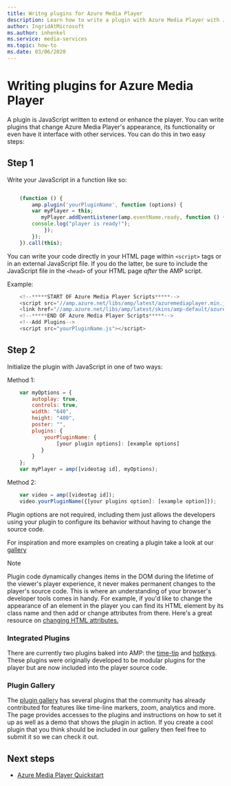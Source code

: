```yaml
---
title: Writng plugins for Azure Media Player 
description: Learn how to write a plugin with Azure Media Player with JavaScript
author: IngridAtMicrosoft
ms.author: inhenkel
ms.service: media-services
ms.topic: how-to
ms.date: 03/06/2020
---
```


# Writing plugins for Azure Media Player #

A plugin is JavaScript written to extend or enhance the player. You can write plugins that change Azure Media Player's appearance, its functionality or even have it interface with other services. You can do this in two easy steps:

## Step 1 ##

Write your JavaScript in a function like so:

```javascript

    (function () {
        amp.plugin('yourPluginName', function (options) {
        var myPlayer = this;
           myPlayer.addEventListener(amp.eventName.ready, function () {
        console.log("player is ready!");
            });
        });
    }).call(this);
```

You can write your code  directly in your HTML page within `<script>` tags or in an external JavaScript file. If you do the latter, be sure to include the JavaScript file in the `<head>` of your HTML page *after* the AMP script.

Example:

```javascript
    <!--*****START OF Azure Media Player Scripts*****-->
    <script src="//amp.azure.net/libs/amp/latest/azuremediaplayer.min.js"></script>
    <link href="//amp.azure.net/libs/amp/latest/skins/amp-default/azuremediaplayer.min.css" rel="stylesheet">
    <!--*****END OF Azure Media Player Scripts*****-->
    <!--Add Plugins-->
    <script src="yourPluginName.js"></script>
```

## Step 2 ##
Initialize the plugin with JavaScript in one of two ways:

Method 1:

```javascript
    var myOptions = {
        autoplay: true,
        controls: true,
        width: "640",
        height: "400",
        poster: "",
        plugins: {
            yourPluginName: {
                [your plugin options]: [example options]
           }
        }
    };     
    var myPlayer = amp([videotag id], myOptions);
```

Method 2:

```javascript
    var video = amp([videotag id]);
    video.yourPluginName({[your plugins option]: [example option]});
```

Plugin options are not required, including them just allows the developers using your plugin to configure its behavior without having to change the source code.

For inspiration and more examples on creating a plugin take a look at our [gallery](azure-media-player-plugin-gallery.md)

>[!NOTE]
> Plugin code dynamically changes items in the DOM during the lifetime of the viewer's player experience, it never makes permanent changes to the player's source code. This is where an understanding of your browser's developer tools comes in handy. For example, if you'd like to change the appearance of an element in the player you can find its HTML element by its class name and then add or change attributes from there. Here's a great resource on [changing HTML attributes.](http://www.w3schools.com/js/js_htmldom_html.asp)

### Integrated Plugins ###

 There are currently two plugins baked into AMP: the [time-tip](http://sr-test.azurewebsites.net/Tests/Plugin%20Gallery/plugins/timetip/example.html) and [hotkeys](http://sr-test.azurewebsites.net/Tests/Plugin%20Gallery/plugins/hotkeys/example.html). These plugins were originally developed to be modular plugins for the player but are now included into the player source code.

### Plugin Gallery ###

The [plugin gallery](http//:aka.ms/ampplugins) has several plugins that the community has already contributed for features like time-line markers, zoom, analytics and more. The page provides accesses to the plugins and instructions on how to set it up as well as a demo that shows the plugin in action. If you create a cool plugin that you think should be included in our gallery then feel free to submit it so we can check it out.

## Next steps ##

- [Azure Media Player Quickstart](azure-media-player-quickstart.md)
